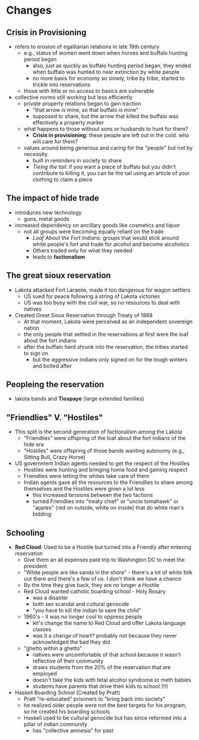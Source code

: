 # Changes

## Crisis in Provisioning

* refers to erosion of egalitarian relations in late 19th century
    * e.g., status of women went down when horses and buffalo hunting period began
        * also, just as quickly as buffalo hunting period began, they ended when buffalo was hunted to near extinction by white people
        * no more basis for economy so slowly, tribe by tribe, started to trickle into reservations
    * those with little or no access to basics are vulnerable
* collective norms still working but less efficiently
    * private property relations began to gain traction
        * "that arrow is mine, so that buffalo is mine"
        * supposed to share, but the arrow that killed the buffalo was effectively a property marker
    * what happens to those without sons or husbands to hunt for them?
        * **Crisis in provisioning**: these people are left out in the cold. who will care for them?
    * values around being generous and caring for the "people" but not by necessity.
        * built in reminders in society to share
        * *Tieing the tail*: if you want a piece of buffalo but you didn't contribute to killing it, you can tie the tail using an article of your clothing to claim a piece

## The impact of hide trade

* introduces new technology
    * guns, metal goods
* increased dependency on ancillary goods like cosmetics and liquor
    * not all groups were becoming equally reliant on the trade
        * *Loaf About the Fort Indians*: groups that would stick around white people's fort and trade for alcohol and become alcoholics
        * Others traded only for what they needed
        * leads to **factionalism**

## The great sioux reservation

* Lakota attacked Fort Laramie, made it too dangerous for wagon settlers
    * US sued for peace following a string of Lakota victories
    * US was too busy with the civil war, so no resources to deal with natives
* Created Great Sioux Reservation through Treaty of 1868
    * At that moment, Lakota were perceived as an independent sovereign nation
    * the only people that settled in the reservations at first were the loaf about the fort indians
    * after the buffalo herd shrunk into the reservation, the tribes started to sign on
        * but the aggressive indians only signed on for the tough winters and bolted after

## Peopleing the reservation

* lakota bands and **Tiospaye** (large extended families)

## "Friendlies" V. "Hostiles"

* This split is the second generation of factionalism among the Lakota
    * "Friendlies" were offspring of the loaf about the fort indians of the hide era
    * "Hostiles" were offspring of those bands wanting autonomy (e.g., Sitting Bull, Crazy Horse)
* US government Indian agents needed to get the respect of the Hostiles
    * Hostiles were hunting and bringing home food and gaining respect
    * Friendlies were letting the whites take care of them
    * Indian agents gave all the resources to the Friendlies to share among themselves and the Hostiles were given a lot less
        * this increased tensions between the two factions
        * turned Friendlies into "treaty chief" or "uncle tomahawk" or "apples" (red on outside, white on inside) that do white man's bidding

## Schooling

* **Red Cloud**: Used to be a Hostile but turned into a Friendly after entering reservation
    * Give them an all expenses paid trip to Washington DC to meet the president
    * "White people are like sands in the shore" - there's a lot of white folk out there and there's a few of us. I don't think we have a chance
    * By the time they give back, they are no longer a Hostile
    * Red Cloud wanted catholic boarding school - Holy Rosary
        * was a disaster
        * both sex scandal and cultural genocide
        * "you have to kill the indian to save the child"
    * 1960's - it was no longer cool to oppress people
        * let's change the name to Red Cloud and offer Lakota language classes
        * was it a change of heart? probably not because they never acknowledged the bad they did
    * "ghetto within a ghetto"
        * natives were uncomfortable of that school because it wasn't reflective of their community
        * draws students from the 20% of the reservation that are employed
        * doesn't take the kids with fetal alcohol syndrome or meth babies
        * students have parents that drive their kids to school (!!)
* Haskell Boarding School (Created by Pratt)
    * Pratt "re-educated" prisoners to "bring back into society"
    * he realized older people were not the best targets for his program, so he created his boarding schools
    * Haskell used to be cultural genocide but has since reformed into a pillar of indian community
        * has "collective amnesia" for past